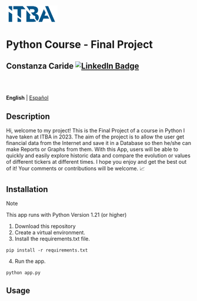 <img src="./images/logo-itba.png" width="140">

# Python Course - Final Project 

## Constanza Caride [![LinkedIn Badge](https://img.shields.io/badge/LinkedIn-Profile-informational?style=flat&logo=linkedin&logoColor=white&color=0D76A8)](https://www.linkedin.com/in/constanzacaridegis/)

<br>
<br>

**English**   |   [Español](https://github.com/ccaride/PythonITBA-FP/blob/ae87f715857138e2e63ef397c5150912a32eb78e/README-ES.md)

## Description
Hi, welcome to my project! This is the Final Project of a course in Python I have taken at ITBA in 2023. The aim of the project is to allow the user get financial data from the Internet and save it in a Database so then he/she can make Reports or Graphs from them. With this App, users will be able to quickly and easily explore historic data and compare the evolution or values of different tickers at different times. I hope you enjoy and get the best out of it! Your comments or contributions will be welcome.  :chart_with_upwards_trend: 

## Installation
> [!NOTE]
> This app runs with Python Version 1.21 (or higher) 

1. Download this repository
2. Create a virtual environment.
3. Install the requirements.txt file.

```
pip install -r requirements.txt
```

4. Run the app.  
```
python app.py
```

## Usage


